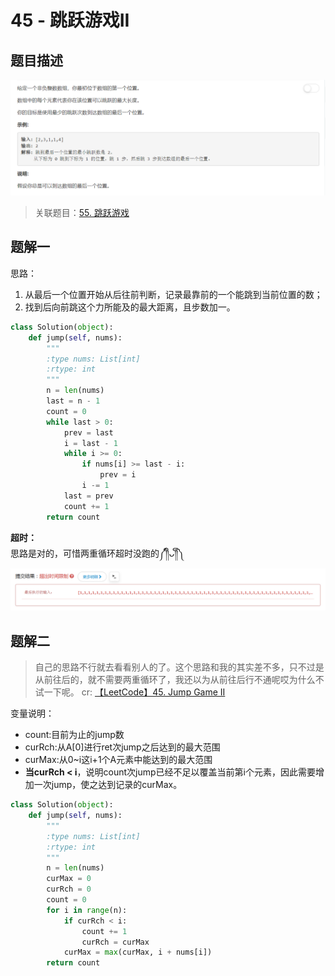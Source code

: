 # 45 - 跳跃游戏II

## 题目描述
![problem](images/45.png)

>关联题目：[55. 跳跃游戏](https://github.com/Rosevil1874/LeetCode/tree/master/Python-Solution/55_Jump-Game)

## 题解一

思路：
1. 从最后一个位置开始从后往前判断，记录最靠前的一个能跳到当前位置的数；
2. 找到后向前跳这个力所能及的最大距离，且步数加一。

```python
class Solution(object):
    def jump(self, nums):
        """
        :type nums: List[int]
        :rtype: int
        """
        n = len(nums)
        last = n - 1
        count = 0
        while last > 0:
            prev = last
            i = last - 1
            while i >= 0:
                if nums[i] >= last - i:
                    prev = i
                i -= 1
            last = prev
            count += 1
        return count

```

**超时：**  
思路是对的，可惜两重循环超时没跑的༼༎ຶᴗ༎ຶ༽
![overtime](images/overtime.png)

## 题解二
>自己的思路不行就去看看别人的了。这个思路和我的其实差不多，只不过是从前往后的，就不需要两重循环了，我还以为从前往后行不通呢哎为什么不试一下呢。
cr: [【LeetCode】45. Jump Game II](http://www.cnblogs.com/ganganloveu/p/3761715.html)

变量说明：
- count:目前为止的jump数
- curRch:从A[0]进行ret次jump之后达到的最大范围
- curMax:从0~i这i+1个A元素中能达到的最大范围
- **当curRch < i**，说明count次jump已经不足以覆盖当前第i个元素，因此需要增加一次jump，使之达到记录的curMax。

```python
class Solution(object):
    def jump(self, nums):
        """
        :type nums: List[int]
        :rtype: int
        """
        n = len(nums)
        curMax = 0
        curRch = 0
        count = 0
        for i in range(n):
            if curRch < i:
                count += 1
                curRch = curMax
            curMax = max(curMax, i + nums[i])
        return count
```